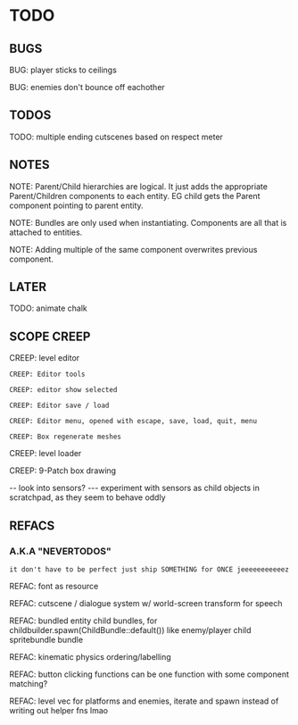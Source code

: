 # TODO

## BUGS

BUG: player sticks to ceilings

BUG: enemies don't bounce off eachother

## TODOS

TODO: multiple ending cutscenes based on respect meter

## NOTES

NOTE: Parent/Child hierarchies are logical. It just adds the appropriate Parent/Children components to each entity. 
    EG child gets the Parent component pointing to parent entity.

NOTE: Bundles are only used when instantiating. Components are all that is attached to entities.

NOTE: Adding multiple of the same component overwrites previous component.

## LATER

TODO: animate chalk

## SCOPE CREEP

CREEP: level editor

    CREEP: Editor tools

    CREEP: editor show selected

    CREEP: Editor save / load

    CREEP: Editor menu, opened with escape, save, load, quit, menu

    CREEP: Box regenerate meshes

CREEP: level loader

CREEP: 9-Patch box drawing

-- look into sensors?
--- experiment with sensors as child objects in scratchpad, as they seem to behave oddly

## REFACS

### A.K.A "NEVERTODOS"

`it don't have to be perfect just ship SOMETHING for ONCE jeeeeeeeeeeez`

REFAC: font as resource

REFAC: cutscene / dialogue system w/ world-screen transform for speech

REFAC: bundled entity child bundles, for childbuilder.spawn(ChildBundle::default())
    like enemy/player child spritebundle bundle

REFAC: kinematic physics ordering/labelling

REFAC: button clicking functions can be one function with some component matching?

REFAC: level vec for platforms and enemies, iterate and spawn instead of writing out helper fns lmao
